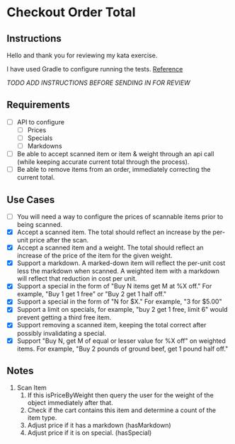# Checkout Order Total

## Instructions

Hello and thank you for reviewing my kata exercise.

I have used Gradle to configure running the tests. [Reference](https://docs.gradle.org/current/userguide/java_testing.html)

_TODO ADD INSTRUCTIONS BEFORE SENDING IN FOR REVIEW_

## Requirements

- [ ] API to configure
  - [ ] Prices
  - [ ] Specials
  - [ ] Markdowns
- [ ] Be able to accept scanned item or item & weight through an api call (while keeping accurate current total through the process).
- [ ] Be able to remove items from an order, immediately correcting the current total.

## Use Cases

- [ ] You will need a way to configure the prices of scannable items prior to being scanned.
- [x] Accept a scanned item. The total should reflect an increase by the per-unit price after the scan. 
- [x] Accept a scanned item and a weight. The total should reflect an increase of the price of the item for the given weight.
- [x] Support a markdown. A marked-down item will reflect the per-unit cost less the markdown when scanned. A weighted item with a markdown will reflect that reduction in cost per unit.
- [x] Support a special in the form of "Buy N items get M at %X off." For example, "Buy 1 get 1 free" or "Buy 2 get 1 half off."
- [x] Support a special in the form of "N for $X." For example, "3 for $5.00"
- [x] Support a limit on specials, for example, "buy 2 get 1 free, limit 6" would prevent getting a third free item.
- [x] Support removing a scanned item, keeping the total correct after possibly invalidating a special.
- [x] Support "Buy N, get M of equal or lesser value for %X off" on weighted items. For example, "Buy 2 pounds of ground beef, get 1 pound half off."

## Notes

1. Scan Item
    1. If this isPriceByWeight then query the user for the weight of the object immediately after that.
    1. Check if the cart contains this item and determine a count of the item type.
    1. Adjust price if it has a markdown (hasMarkdown)
    1. Adjust price if it is on special. (hasSpecial)
